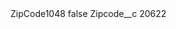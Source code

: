 <?xml version="1.0" encoding="UTF-8"?>
<CustomMetadata xmlns="http://soap.sforce.com/2006/04/metadata" xmlns:xsi="http://www.w3.org/2001/XMLSchema-instance" xmlns:xsd="http://www.w3.org/2001/XMLSchema">
    <label>ZipCode1048</label>
    <protected>false</protected>
    <values>
        <field>Zipcode__c</field>
        <value xsi:type="xsd:string">20622</value>
    </values>
</CustomMetadata>
